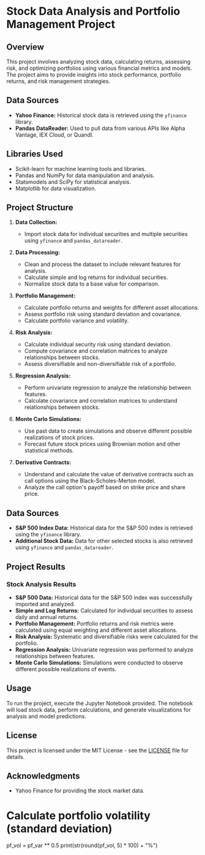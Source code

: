# Stock Data Analysis and Portfolio Management Project

## Overview

This project involves analyzing stock data, calculating returns, assessing risk, and optimizing portfolios using various financial metrics and models. The project aims to provide insights into stock performance, portfolio returns, and risk management strategies.

## Data Sources

- **Yahoo Finance:** Historical stock data is retrieved using the `yfinance` library.
- **Pandas DataReader:** Used to pull data from various APIs like Alpha Vantage, IEX Cloud, or Quandl.

## Libraries Used
- Scikit-learn for machine learning tools and libraries.
- Pandas and NumPy for data manipulation and analysis.
- Statsmodels and SciPy for statistical analysis.
- Matplotlib for data visualization.

## Project Structure

1. **Data Collection:**
   - Import stock data for individual securities and multiple securities using `yfinance` and `pandas_datareader`.

2. **Data Processing:**
   - Clean and process the dataset to include relevant features for analysis.
   - Calculate simple and log returns for individual securities.
   - Normalize stock data to a base value for comparison.

3. **Portfolio Management:**
   - Calculate portfolio returns and weights for different asset allocations.
   - Assess portfolio risk using standard deviation and covariance.
   - Calculate portfolio variance and volatility.

4. **Risk Analysis:**
   - Calculate individual security risk using standard deviation.
   - Compute covariance and correlation matrices to analyze relationships between stocks.
   - Assess diversifiable and non-diversifiable risk of a portfolio.

5. **Regression Analysis:**
   - Perform univariate regression to analyze the relationship between features.
   - Calculate covariance and correlation matrices to understand relationships between stocks.

6. **Monte Carlo Simulations:**
   - Use past data to create simulations and observe different possible realizations of stock prices.
   - Forecast future stock prices using Brownian motion and other statistical methods.

7. **Derivative Contracts:**
   - Understand and calculate the value of derivative contracts such as call options using the Black-Scholes-Merton model.
   - Analyze the call option's payoff based on strike price and share price.

## Data Sources

- **S&P 500 Index Data:** Historical data for the S&P 500 index is retrieved using the `yfinance` library.
- **Additional Stock Data:** Data for other selected stocks is also retrieved using `yfinance` and `pandas_datareader`.

## Project Results

### Stock Analysis Results
- **S&P 500 Data:** Historical data for the S&P 500 index was successfully imported and analyzed.
- **Simple and Log Returns:** Calculated for individual securities to assess daily and annual returns.
- **Portfolio Management:** Portfolio returns and risk metrics were calculated using equal weighting and different asset allocations.
- **Risk Analysis:** Systematic and diversifiable risks were calculated for the portfolio.
- **Regression Analysis:** Univariate regression was performed to analyze relationships between features.
- **Monte Carlo Simulations:** Simulations were conducted to observe different possible realizations of events.

## Usage

To run the project, execute the Jupyter Notebook provided. The notebook will load stock data, perform calculations, and generate visualizations for analysis and model predictions.

## License

This project is licensed under the MIT License - see the [LICENSE](LICENSE) file for details.

## Acknowledgments

- Yahoo Finance for providing the stock market data.
# Calculate portfolio volatility (standard deviation)
pf_vol = pf_var ** 0.5
print(str(round(pf_vol, 5) * 100) + "%")
